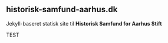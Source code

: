﻿## historisk-samfund-aarhus.dk
Jekyll-baseret statisk site til **Historisk Samfund for Aarhus Stift**

TEST
